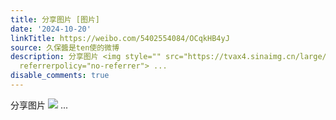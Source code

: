 ```yaml
---
title: 分享图片 [图片]
date: '2024-10-20'
linkTitle: https://weibo.com/5402554084/OCqkHB4yJ
source: 久保醬是ten使的微博
description: 分享图片 <img style="" src="https://tvax4.sinaimg.cn/large/005TCz76gy1huswn6ztgdj318i0u0wjo.jpg"
  referrerpolicy="no-referrer"> ...
disable_comments: true
---
```

分享图片 <img style="" src="https://tvax4.sinaimg.cn/large/005TCz76gy1huswn6ztgdj318i0u0wjo.jpg" referrerpolicy="no-referrer"> ...